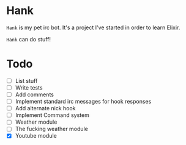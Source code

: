 Hank
====

`Hank` is my pet irc bot. It's a project I've started in order to learn Elixir.

`Hank` can do stuff!

Todo
====
- [ ] List stuff
- [ ] Write tests
- [ ] Add comments
- [ ] Implement standard irc messages for hook responses
- [ ] Add alternate nick hook
- [ ] Implement Command system
- [ ] Weather module
- [ ] The fucking weather module
- [x] Youtube module
